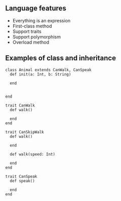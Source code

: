 Language features
---------------------

* Everything is an expression
* First-class method
* Support traits
* Support polymorphism
* Overload method


Examples of class and inheritance
----------------------------------

```
class Animal extends CanWalk, CanSpeak
  def init(a: Int, b: String)

  end


end
```

```
trait CanWalk
  def walk()

  end
end

trait CanSkipWalk
  def walk()

  end

  def walk(speed: Int)

  end
end

trait CanSpeak
  def speak()

  end
end
```


